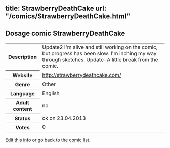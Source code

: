 title: StrawberryDeathCake
url: "/comics/StrawberryDeathCake.html"
---
Dosage comic StrawberryDeathCake
-----------------------------------------

<table class="comicinfo">
<tr>
<th>Description</th><td>Update2 I'm alive and still working on the comic, but progress has been slow. I'm inching my way through sketches. Update-A little break from the comic.</td>
</tr>
<tr>
<th>Website</th><td><a href="http://strawberrydeathcake.com/">http://strawberrydeathcake.com/</a></td>
</tr>
<tr>
<th>Genre</th><td>Other</td>
</tr>
<tr>
<th>Language</th><td>English</td>
</tr>
<tr>
<th>Adult content</th><td>no</td>
</tr>
<tr>
<th>Status</th><td>ok on 23.04.2013</td>
</tr>
<tr>
<th>Votes</th><td>0</div></td>
</tr>
</table>

[Edit this info](/comics/StrawberryDeathCake_edit.html) or go back to the [comic list](../comic-index.html).
